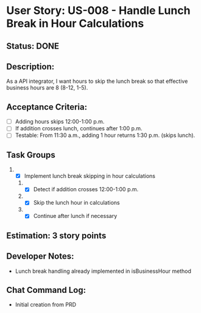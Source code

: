 # User Story: US-008 - Handle Lunch Break in Hour Calculations

## Status: DONE

## Description:

As a API integrator, I want hours to skip the lunch break so that effective business hours are 8 (8-12, 1-5).

## Acceptance Criteria:

- [ ] Adding hours skips 12:00-1:00 p.m.
- [ ] If addition crosses lunch, continues after 1:00 p.m.
- [ ] Testable: From 11:30 a.m., adding 1 hour returns 1:30 p.m. (skips lunch).

## Task Groups

1. - [x] Implement lunch break skipping in hour calculations
    1. - [x] Detect if addition crosses 12:00-1:00 p.m.
    2. - [x] Skip the lunch hour in calculations
    3. - [x] Continue after lunch if necessary

## Estimation: 3 story points

## Developer Notes:

- Lunch break handling already implemented in isBusinessHour method

## Chat Command Log:

- Initial creation from PRD